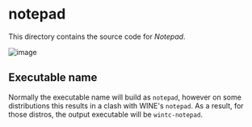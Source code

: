 # notepad
This directory contains the source code for *Notepad*.

![image](https://github.com/rozniak/xfce-winxp-tc/assets/13258281/8b99ff65-8722-465c-a2e5-35401e6d3093)

## Executable name
Normally the executable name will build as `notepad`, however on some distributions this results in a clash with WINE's `notepad`. As a result, for those distros, the output executable will be `wintc-notepad`.
